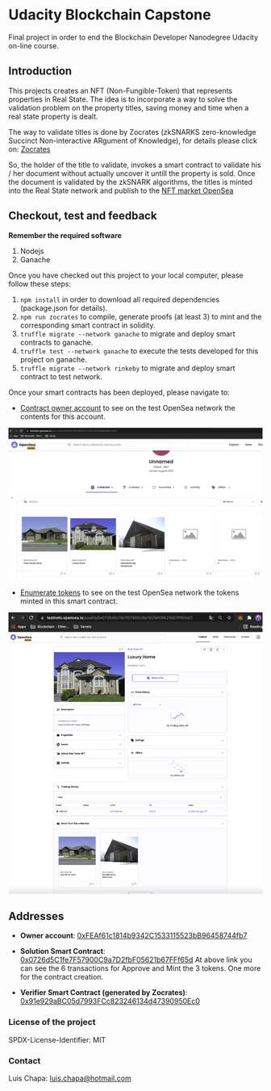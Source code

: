 # Udacity Blockchain Capstone

Final project in order to end the Blockchain Developer Nanodegree Udacity on-line course.

## Introduction

This projects creates an NFT (Non-Fungible-Token) that represents properties in Real State. The idea is to incorporate a way to solve the validation problem on the property titles, saving money and time when a real state property is dealt.

The way to validate titles is done by Zocrates (zkSNARKS zero-knowledge Succinct Non-interactive ARgument of Knowledge), for details please click on: [Zocrates](https://zokrates.github.io/)

So, the holder of the title to validate, invokes a smart contract to validate his / her document without actually uncover it untill the property is sold. Once the document is validated by the zkSNARK algorithms, the titles is minted into the Real State network and publish to the [NFT market OpenSea](https://docs.opensea.io/)

## Checkout, test and feedback

**Remember the required software**

1. Nodejs
2. Ganache

Once you have checked out this project to your local computer, please follow these steps:

1. `npm install` in order to download all required dependencies (package.json for details).
2. `npm run zocrates` to compile, generate proofs (at least 3) to mint and the corresponding smart contract in solidity.
3. `truffle migrate --network ganache` to migrate and deploy smart contracts to ganache.
4. `truffle test --network ganache` to execute the tests developed for this project on ganache.
5. `truffle migrate --network rinkeby` to migrate and deploy smart contract to test network.

Once your smart contracts has been deployed, please navigate to:

- [Contract owner account](https://rinkeby.opensea.io/accounts/0xFEAf61c1814b9342C1533115523bB96458744fb7) to see on the test OpenSea network the contents for this account. 

![Account on OpenSea test](img/AccountOpenSeaTest.png)

- [Enumerate tokens](https://testnets.opensea.io/assets/0x0726d5C1fe7F57900C9a7D2fbF05621b67FFf65d/1) to see on the test OpenSea network the tokens minted in this smart contract. 

![Tokens on OpenSea test](img/EnumerateOpenSeaTest.png)

## Addresses

- **Owner account**: [0xFEAf61c1814b9342C1533115523bB96458744fb7](https://rinkeby.etherscan.io/address/0xfeaf61c1814b9342c1533115523bb96458744fb7)

- **Solution Smart Contract**: [0x0726d5C1fe7F57900C9a7D2fbF05621b67FFf65d](https://rinkeby.etherscan.io/address/0x0726d5C1fe7F57900C9a7D2fbF05621b67FFf65d)
At above link you can see the 6 transactions for Approve and Mint the 3 tokens. One more for the contract creation.

- **Verifier Smart Contract (generated by Zocrates)**: [0x91e929aBC05d7993FCc823246134d47390950Ec0](https://rinkeby.etherscan.io/address/0x91e929aBC05d7993FCc823246134d47390950Ec0)


### License of the project
SPDX-License-Identifier: MIT

### Contact
Luis Chapa: luis.chapa@hotmail.com